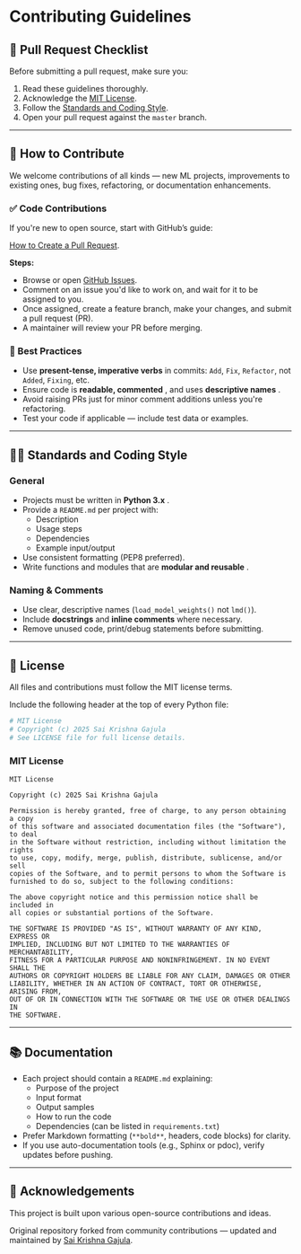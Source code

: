 
# Contributing Guidelines

## 📌 Pull Request Checklist

Before submitting a pull request, make sure you:

1. Read these guidelines thoroughly.
2. Acknowledge the [MIT License](https://chatgpt.com/c/LICENSE).
3. Follow the [Standards and Coding Style](https://chatgpt.com/c/68820edf-0120-8013-b131-86798e6562c3#standards-and-coding-style).
4. Open your pull request against the `master` branch.

---

## 🚀 How to Contribute

We welcome contributions of all kinds — new ML projects, improvements to existing ones, bug fixes, refactoring, or documentation enhancements.

### ✅ Code Contributions

If you're new to open source, start with GitHub’s guide:

[How to Create a Pull Request](https://docs.github.com/en/pull-requests).

**Steps:**

* Browse or open [GitHub Issues](https://github.com/0res7/Machine-Learning-Projects/issues).
* Comment on an issue you'd like to work on, and wait for it to be assigned to you.
* Once assigned, create a feature branch, make your changes, and submit a pull request (PR).
* A maintainer will review your PR before merging.

### 🔑 Best Practices

* Use **present-tense, imperative verbs** in commits: `Add`, `Fix`, `Refactor`, not `Added`, `Fixing`, etc.
* Ensure code is  **readable, commented** , and uses  **descriptive names** .
* Avoid raising PRs just for minor comment additions unless you're refactoring.
* Test your code if applicable — include test data or examples.

---

## 🧑‍💻 Standards and Coding Style

### General

* Projects must be written in  **Python 3.x** .
* Provide a `README.md` per project with:
  * Description
  * Usage steps
  * Dependencies
  * Example input/output
* Use consistent formatting (PEP8 preferred).
* Write functions and modules that are  **modular and reusable** .

### Naming & Comments

* Use clear, descriptive names (`load_model_weights()` not `lmd()`).
* Include **docstrings** and **inline comments** where necessary.
* Remove unused code, print/debug statements before submitting.

---

## 📄 License

All files and contributions must follow the MIT license terms.

Include the following header at the top of every Python file:

```python
# MIT License
# Copyright (c) 2025 Sai Krishna Gajula
# See LICENSE file for full license details.
```

### MIT License

```
MIT License

Copyright (c) 2025 Sai Krishna Gajula

Permission is hereby granted, free of charge, to any person obtaining a copy
of this software and associated documentation files (the "Software"), to deal
in the Software without restriction, including without limitation the rights
to use, copy, modify, merge, publish, distribute, sublicense, and/or sell
copies of the Software, and to permit persons to whom the Software is
furnished to do so, subject to the following conditions:

The above copyright notice and this permission notice shall be included in
all copies or substantial portions of the Software.

THE SOFTWARE IS PROVIDED "AS IS", WITHOUT WARRANTY OF ANY KIND, EXPRESS OR
IMPLIED, INCLUDING BUT NOT LIMITED TO THE WARRANTIES OF MERCHANTABILITY,
FITNESS FOR A PARTICULAR PURPOSE AND NONINFRINGEMENT. IN NO EVENT SHALL THE
AUTHORS OR COPYRIGHT HOLDERS BE LIABLE FOR ANY CLAIM, DAMAGES OR OTHER
LIABILITY, WHETHER IN AN ACTION OF CONTRACT, TORT OR OTHERWISE, ARISING FROM,
OUT OF OR IN CONNECTION WITH THE SOFTWARE OR THE USE OR OTHER DEALINGS IN
THE SOFTWARE.
```

---

## 📚 Documentation

* Each project should contain a `README.md` explaining:
  * Purpose of the project
  * Input format
  * Output samples
  * How to run the code
  * Dependencies (can be listed in `requirements.txt`)
* Prefer Markdown formatting (`**bold**`, headers, code blocks) for clarity.
* If you use auto-documentation tools (e.g., Sphinx or pdoc), verify updates before pushing.

---

## 🙌 Acknowledgements

This project is built upon various open-source contributions and ideas.

Original repository forked from community contributions — updated and maintained by [Sai Krishna Gajula](https://github.com/0res7).
